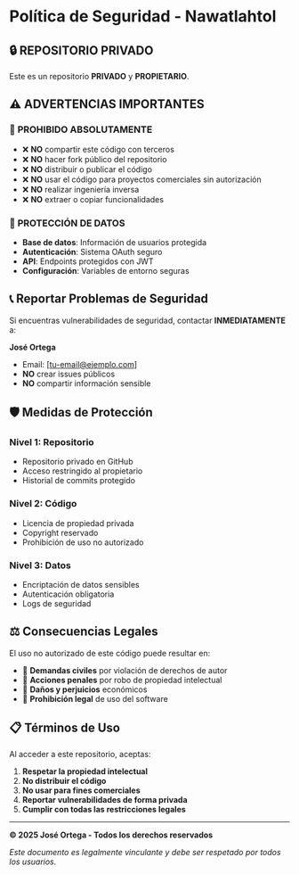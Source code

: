 # Política de Seguridad - Nawatlahtol

## 🔒 **REPOSITORIO PRIVADO**

Este es un repositorio **PRIVADO** y **PROPIETARIO**. 

## ⚠️ **ADVERTENCIAS IMPORTANTES**

### 🚫 **PROHIBIDO ABSOLUTAMENTE**

- ❌ **NO** compartir este código con terceros
- ❌ **NO** hacer fork público del repositorio
- ❌ **NO** distribuir o publicar el código
- ❌ **NO** usar el código para proyectos comerciales sin autorización
- ❌ **NO** realizar ingeniería inversa
- ❌ **NO** extraer o copiar funcionalidades

### 🔐 **PROTECCIÓN DE DATOS**

- **Base de datos**: Información de usuarios protegida
- **Autenticación**: Sistema OAuth seguro
- **API**: Endpoints protegidos con JWT
- **Configuración**: Variables de entorno seguras

## 📞 **Reportar Problemas de Seguridad**

Si encuentras vulnerabilidades de seguridad, contactar **INMEDIATAMENTE** a:

**José Ortega**
- Email: [tu-email@ejemplo.com]
- **NO** crear issues públicos
- **NO** compartir información sensible

## 🛡️ **Medidas de Protección**

### **Nivel 1: Repositorio**
- Repositorio privado en GitHub
- Acceso restringido al propietario
- Historial de commits protegido

### **Nivel 2: Código**
- Licencia de propiedad privada
- Copyright reservado
- Prohibición de uso no autorizado

### **Nivel 3: Datos**
- Encriptación de datos sensibles
- Autenticación obligatoria
- Logs de seguridad

## ⚖️ **Consecuencias Legales**

El uso no autorizado de este código puede resultar en:

- 🚨 **Demandas civiles** por violación de derechos de autor
- 🚨 **Acciones penales** por robo de propiedad intelectual
- 🚨 **Daños y perjuicios** económicos
- 🚨 **Prohibición legal** de uso del software

## 📋 **Términos de Uso**

Al acceder a este repositorio, aceptas:

1. **Respetar la propiedad intelectual**
2. **No distribuir el código**
3. **No usar para fines comerciales**
4. **Reportar vulnerabilidades de forma privada**
5. **Cumplir con todas las restricciones legales**

---

**© 2025 José Ortega - Todos los derechos reservados**

*Este documento es legalmente vinculante y debe ser respetado por todos los usuarios.*
